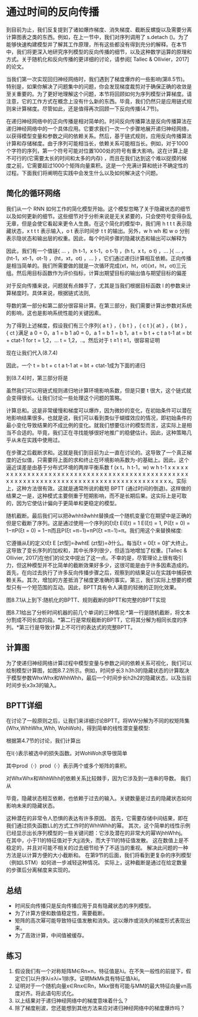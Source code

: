 

<!--
 * @version:
 * @Author:  StevenJokes https://github.com/StevenJokes
 * @Date: 2020-07-19 20:00:08
 * @LastEditors:  StevenJokes https://github.com/StevenJokes
 * @LastEditTime: 2020-08-23 15:46:50
 * @Description:MT, improve
 * @TODO::
 * @Reference:https://d2l.ai/chapter_recurrent-neural-networks/bptt.html
-->

# 通过时间的反向传播

到目前为止，我们反复提到了诸如爆炸梯度、消失梯度、截断反螺旋以及需要分离计算图表之类的东西。例如，在上一节中，我们对序列调用了 s.detach ()。为了能够快速构建模型并了解其工作原理，所有这些都没有得到充分的解释。在本节中，我们将更深入地研究序列模型的反向传播的细节，以及这种数学运算的原理和方式。关于随机化和反向传播的更详细的讨论，请参阅[ Tallec & Ollivier，2017]的论文。

当我们第一次实现回归神经网络时，我们遇到了梯度爆炸的一些影响(第8.5节)。特别是，如果你解决了问题集中的问题，你会发现梯度裁剪对于确保正确的收敛是至关重要的。为了更好地理解这个问题，本节将回顾如何为序列模型计算梯度。请注意，它的工作方式在概念上没有什么新的东西。毕竟，我们仍然只是应用链式规则来计算梯度。尽管如此，还是值得再次回顾一下反向传播(4.7节)。

在递归神经网络中的正向传播是相对简单的。时间反向传播算法是反向传播算法在递归神经网络中的一个具体应用。它要求我们一次一个步骤地展开递归神经网络，以获得模型变量和参数之间的依赖关系。然后，基于链式规则，应用反向传播算法计算和存储梯度。由于序列可能相当长，依赖关系可能相当长。例如，对于1000个字符的序列，第一个符号可能对位置1000处的符号有重大影响。这在计算上是不可行的(它需要太长的时间和太多的内存) ，而且在我们达到这个难以捉摸的梯度之前，它需要超过1000个矩阵向量乘积。这是一个充满计算和统计不确定性的过程。下面我们将阐明在实践中会发生什么以及如何解决这个问题。

## 简化的循环网络

我们从一个 RNN 如何工作的简化模型开始。这个模型忽略了关于隐藏状态的细节以及如何更新的细节。这些细节对于分析来说是无关紧要的，只会使符号变得杂乱无章，但是会使它看起来更令人生畏。在这个简化的模型中，我们用 h t t t 表示隐藏状态，x t t t 表示输入，o t 表示时间步 t t 的输出。另外，w h wh 和 w o 分别表示隐状态和输出层的权重。因此，每个时间步骤的隐藏状态和输出可以解释为

因此，我们有一个值链{ ... ，(h t-1，x t-1，o t-1) ，(h t，x t，o t) ，... }{ ... ，(ht-1，xt-1，ot-1) ，(ht，xt，ot) ，... } ，它们通过递归计算相互依赖。正向传播是相当简单的。我们所需要做的就是一次循环完成(xt，ht，ot)(xt，ht，ot)三元组。然后用目标函数作为评价指标，计算出期望目标的输出值与期望目标的偏差

对于反向传播来说，问题就有点棘手了，尤其是当我们根据目标函数 l 的参数来计算梯度时。具体来说，根据链式法则,

导数的第一部分和第二部分很容易计算。在第三部分，我们需要计算出参数对系统的影响，这也是影响系统性能的关键因素。

为了得到上述梯度，假设我们有三个序列{ a t } ，{ b t } ，{ c t }{ at } ，{ bt } ，{ ct }满足 a 0 = 0，a 1 = b 1 a0 = 0，a 1 = b 1 = b 1，a t = b t + c t a t-1 at = bt + ctat-1 for t = 1,2，... t = 1,2，..。然后对于 t ≥1 t ≥1，很容易证明

现在让我们代入(8.7.4)

因此，一个 t = b t + c t a t-1 at = bt + ctat-1成为下面的递归

到(8.7.4)时，第三部分将是

虽然我们可以用链式规则递归地计算环境影响系数，但是只要 t 很大，这个链式就会变得很长。让我们讨论一些处理这个问题的策略。

计算总和。这是非常缓慢和梯度可以爆炸，因为微妙的变化，在初始条件可以潜在地影响结果很多。也就是说，我们可以看到类似于蝴蝶效应的情况，即初始条件的最小变化导致结果的不成比例的变化。就我们想要估计的模型而言，这实际上是相当不合适的。毕竟，我们正在寻找能够很好地推广的稳健估计。因此，这种策略几乎从未在实践中使用过。

在步骤之后截断求和。这就是我们到目前为止一直在讨论的。这导致了一个真正梯度的近似值，只需要将上面的求和终止在环境影响系数为-的基础上。因此，这个逼近误差是由基于分布式环境的两岸平衡系数 f (x t，h t-1，w) w h t-1 x x x x x x x x x x x x x x x x x x x x x x x x x x x x x x x x x x x x x x x x x x x x x x x x x x x x x x x x x x x x x x x x x x x x x x x x x x x x x x x x x x x x x x x。实际上，这种方法很有效。这就是通常所说的截短 BPTT (通过时间的倒退)。这样做的结果之一是，这种模式主要侧重于短期影响，而不是长期后果。这实际上是可取的，因为它使估计偏向于更简单和更稳定的模型。

随机截断。最后我们可以把∂whht∂whht替换成一个随机变量它在期望中是正确的但是它截断了序列。这是通过使用一个序列的ξtξt E(ξt) = 1 E(ξt) = 1, P(ξt = 0) = 1−πP(ξt = 0) = 1−π而且P(ξt =π−1)=πP(ξt =π−1)=π。我们用这个来替换梯度:

它遵循从ξ的定义tξt E [zt型]=∂whtE (zt型)=∂什么。每当ξt = 0ξt = 0扩大终止。这导致了变长序列的加权和，其中长序列很少，但适当地增加了权重。[Tallec & Ollivier, 2017]在他们的论文中提出了这一点。不幸的是，尽管理论上很有吸引力，但这种模型并不比简单的截断效果好多少，这很可能是由于许多因素造成的。首先，在向过去执行了许多反向传播步骤之后，观察到的结果足以在实践中捕获依赖关系。其次，增加的方差抵消了梯度更准确的事实。第三，我们实际上想要的模型只有一个短范围的互动。因此，BPTT具有令人满意的轻微的正则化效果。

图8.7.1从上到下:随机化的BPTT、规则截断的BPTT和完整的BPTT实现

图8.7.1给出了分析时间机器的前几个单词的三种情况:*第一行是随机截断，将文本分割成不同长度的段。*第二行是常规截断的BPTT，它将其分解为相同长度的序列。*第三行是导致计算上不可行的表达式的完整BPTT。

## 计算图

为了使递归神经网络计算过程中模型变量与参数之间的依赖关系可视化，我们可以绘制模型计算图，如图8.7.2所示。例如，时间步长3 h3h3的隐藏状态的计算取决于模型参数WhxWhx和WhhWhh，最后一个时间步长h2h2的隐藏状态，以及当前时间步长x3x3的输入。

## BPTT详细

在讨论了一般原则之后，让我们来详细讨论BPTT。将WW分解为不同的权矩阵集(Whx,WhhWhx,Whh, WohWoh)，得到简单的线性潜变量模型:

根据第4.7节的讨论，我们计算出

在l(⋅)表示被选中的损失函数。对WohWoh求导很简单



其中prod（⋅）prod（⋅）表示两个或多个矩阵的乘积。

对WhxWhx和WhhWhh的依赖关系比较棘手，因为它涉及到一连串的导数。 我们从

毕竟，隐藏状态相互依赖，也依赖于过去的输入。关键数量是过去的隐藏状态如何影响未来的隐藏状态。



这种潜在的非常令人恐惧的表达有许多原因。 首先，它需要存储中间结果，即在我们通过损失函数LL的方式工作时的WhhWhh的幂。 其次，这个简单的线性示例已经显示出长序列模型的一些关键问题：它涉及潜在的非常大的幂WjhhWhhj。 在其中，小于11的特征值对于大jj消失，而大于11的特征值发散。 这在数值上是不稳定的，并且对可能不相关的过去细节给予了不适当的重视。 解决此问题的一种方法是以计算方便的大小截断和。 在第9节的后面，我们将看到更复杂的序列模型（例如LSTM）如何进一步减轻这种情况。 实际上，这种截断是通过在给定数量的步骤后分离梯度来实现的。

## 总结

* 时间反向传播只是反向传播应用于具有隐藏状态的序列模型。
* 为了计算方便和数值稳定性，需要截断。
* 矩阵的高次幂可能导致特征值发散和消失。这以爆炸或消失的梯度形式表现出来。
* 为了高效计算，中间值被缓存。

## 练习

1. 假设我们有一个对称矩阵M∈Rn×n，特征值是λi。在不失一般性的前提下，假定它们以升序λi≤λi+1排序。证明MkMk具有特征值λki。
2. 证明对于一个随机向量x∈Rnx∈Rn，Mkx很有可能与MM的最大特征向量vn高度对齐。将此语句形式化。
3. 以上结果对于递归神经网络中的梯度意味着什么？
4. 除了梯度削波，您还能想到其他方法来应对递归神经网络中的梯度爆炸吗？
